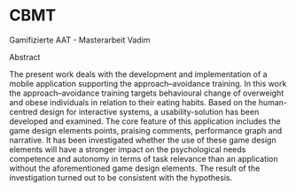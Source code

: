 # CBMT
Gamifizierte AAT - Masterarbeit Vadim


Abstract

The present work deals with the development and implementation of a mobile application supporting the approach–avoidance training.
In this work the approach–avoidance training targets behavioural change of overweight and obese individuals in relation to their eating habits.
Based on the human-centred design for interactive systems, a usability-solution has been developed and examined.
The core feature of this application includes the game design elements points, praising comments, performance graph and narrative.
It has been investigated whether the use of these game design elements will have a stronger impact on the psychological needs competence and autonomy in terms of task relevance than an application without the aforementioned game design elements.
The result of the investigation turned out to be consistent with the hypothesis.
